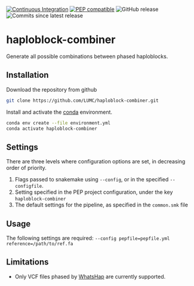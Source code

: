 [![Continuous Integration](https://github.com/LUMC/haploblock-combiner/actions/workflows/ci.yml/badge.svg)](https://github.com/LUMC/haploblock-combiner/actions/workflows/ci.yml)
[![PEP compatible](http://pepkit.github.io/img/PEP-compatible-green.svg)](http://pepkit.github.io)
![GitHub release](https://img.shields.io/github/v/release/LUMC/haploblock-combiner)
![Commits since latest release](https://img.shields.io/github/commits-since/LUMC/haploblock-combiner/latest)

# haploblock-combiner
Generate all possible combinations between phased haploblocks.

## Installation
Download the repository from github
```bash
git clone https://github.com/LUMC/haploblock-combiner.git
```

Install and activate the
[conda](https://docs.conda.io/en/latest/miniconda.html)
environment.
```bash
conda env create --file environment.yml
conda activate haploblock-combiner
```

## Settings
There are three levels where configuration options are set, in decreasing order
of priority.
1. Flags passed to snakemake using `--config`, or in the specified
   `--configfile`.
2. Setting specified in the PEP project configuration, under the key
   `haploblock-combiner`
3. The default settings for the pipeline, as specified in the `common.smk` file

## Usage
The following settings are required:
`--config pepfile=pepfile.yml reference=/path/to/ref.fa`

## Limitations
* Only VCF files phased by [WhatsHap](https://whatshap.readthedocs.io/en/latest/) are currently supported.
